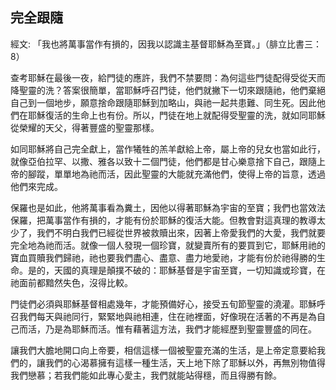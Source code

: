 ## 完全跟隨 ##

經文: 「我也將萬事當作有損的，因我以認識主基督耶穌為至寶。」（腓立比書三：8）



查考耶穌在最後一夜，給門徒的應許，我們不禁要問：為何這些門徒配得受從天而降聖靈的洗？答案很簡單，當耶穌呼召門徒，他們就撇下一切來跟隨祂，他們棄絕自己到一個地步，願意捨命跟隨耶穌到加略山，與祂一起共患難、同生死。因此他們在耶穌復活的生命上也有份。所以，門徒在地上就配得受聖靈的洗，就如同耶穌從榮耀的天父，得著豐盛的聖靈那樣。

如同耶穌將自己完全獻上，當作犧牲的羔羊獻給上帝，屬上帝的兒女也當如此行，就像亞伯拉罕、以撒、雅各以致十二個門徒，他們都是甘心樂意捨下自己，跟隨上帝的腳蹤，單單地為祂而活，因此聖靈的大能就充滿他們，使得上帝的旨意，透過他們來完成。

保羅也是如此，他將萬事看為糞土，因他以得著耶穌為宇宙的至寶；我們也當效法保羅，把萬事當作有損的，才能有份於耶穌的復活大能。但教會對這真理的教導太少了，我們不明白我們已經從世界被救贖出來，因著上帝愛我們的大愛，我們就要完全地為祂而活。就像一個人發現一個珍寶，就變賣所有的要買到它，耶穌用祂的寶血買贖我們歸祂，祂也要我們盡心、盡意、盡力地愛祂，才能有份於祂得勝的生命。是的，天國的真理是顛撲不破的：耶穌基督是宇宙至寶，一切知識或珍寶，在祂面前都黯然失色，沒得比較。

門徒們必須與耶穌基督相處幾年，才能預備好心，接受五旬節聖靈的澆灌。耶穌呼召我們每天與祂同行，緊緊地與祂相連，住在祂裡面，好像現在活著的不再是為自己而活，乃是為耶穌而活。惟有藉著這方法，我們才能經歷到聖靈豐盛的同在。

讓我們大膽地開口向上帝要，相信這樣一個被聖靈充滿的生活，是上帝定意要給我們的，讓我們的心渴慕擁有這樣一種生活，天上地下除了耶穌以外，再無別物值得我們戀慕；若我們能如此專心愛主，我們就能站得穩，而且得勝有餘。